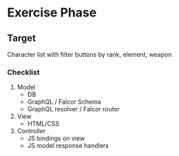 # Exercise Phase
## Target
Character list with filter buttons by rank, element, weapon
### Checklist
1. Model
    + DB
    + GraphQL / Falcor Schema
    + GraphQL resolver / Falcor router
2. View
    + HTML/CSS
3. Controller
    + JS bindings on view
    + JS model response handlers